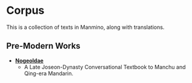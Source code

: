 # Corpus

This is a collection of texts in Manmino, along with translations.

## Pre-Modern Works
  * **[Nogeoldae](https://github.com/Manmino/corpus/blob/main/Nogeoldae.md)**
    * A Late Joseon-Dynasty Conversational Textbook to Manchu and Qing-era Mandarin.
